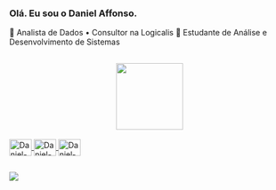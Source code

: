### Olá. Eu sou o Daniel Affonso.

📜 Analista de Dados • Consultor na Logicalis 🌱 Estudante de Análise e Desenvolvimento de Sistemas

##

<div align="center">
  <a href="https://github.com/danielaffonso">
  <img height="120em" src="https://github-readme-stats.vercel.app/api?username=danielaffonso&show_icons=true&theme=dark&include_all_commits=true&count_private=true"/>
  <!-- <img height="180em" src="https://github-readme-stats.vercel.app/api/top-langs/?username=danielaffonso&layout=compact&langs_count=7&theme=dark"/> -->
</div>

<div style="display: inline_block"><br>
  <img align="center" alt="Daniel-TSQL" height="30" width="40" src="https://hackr.io/tutorials/learn-sql-server/logo/logo-sql-server?ver=1557508629">
  <img align="center" alt="Daniel-PBI" height="30" width="40" src="https://upload.wikimedia.org/wikipedia/commons/thumb/c/cf/New_Power_BI_Logo.svg/630px-New_Power_BI_Logo.svg.png">
  <img align="center" alt="Daniel-Excel" height="30" width="40" src="https://logodownload.org/wp-content/uploads/2020/04/excel-logo-0-2048x2048.png">
</div>

  ##
 
<div> 
  <a href="https://www.linkedin.com/in/dcaffonso/" target="_blank"><img src="https://img.shields.io/badge/-LinkedIn-%230077B5?style=for-the-badge&logo=linkedin&logoColor=white" target="_blank"></a> 
 
</div>
